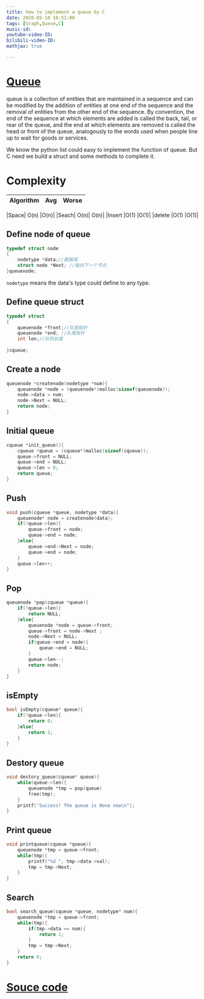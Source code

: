 ```yaml
---
title: how to implement a queue by C
date: 2020-05-10 16:51:00
tags: [Graph,Queue,C]
music-id: 
youtube-video-ID: 
bilibili-video-ID: 
mathjax: true

---
```


# [Queue](https://en.wikipedia.org/wiki/Queue_(abstract_data_type))
queue is a collection of entities that are maintained in a sequence and can be modified by the addition of entities at one end of the sequence and the removal of entities from the other end of the sequence. By convention, the end of the sequence at which elements are added is called the back, tail, or rear of the queue, and the end at which elements are removed is called the head or front of the queue, analogously to the words used when people line up to wait for goods or services.

We know the python list could easy to implement the function of queue. But C need we build a struct and some methods to complete it.

# Complexity

|Algorithm|	Avg |Worse|
|:---:|:---:|:---:|

|Space|		O(n)	|O(n)|
|Seach|		O(n)|	O(n)|
|Insert		|O(1)	|O(1)|
|delete 	|O(1)	|O(1)|

## Define node of queue

```c
typedef struct node
{
	nodetype *data;//数据域
	struct node *Next; //指向下一个节点
}queuenode;
```
`nodetype` means the data's type could define to any type.

## Define queue struct

```c 
typedef struct
{
	queuenode *front;//队首指针
	queuenode *end; //队尾指针
	int len;//队列长度
	
}cqueue;
```

## Create a node 

```c 
queuenode *createnode(nodetype *num){
	queuenode *node = (queuenode*)malloc(sizeof(queuenode));
	node->data = num;
	node->Next = NULL;
	return node;
}
```

## Initial queue 

```c 
cqueue *init_queue(){
	cqueue *queue = (cqueue*)malloc(sizeof(cqueue));
	queue->front = NULL;
	queue->end = NULL;
	queue->len = 0;
	return queue;
}
```

## Push 

```c 
void push(cqueue *queue, nodetype *data){
	queuenode* node = createnode(data);
	if(!queue->len){
		queue->front = node;
		queue->end = node;
	}else{
		queue->end->Next = node;
		queue->end = node;
	}
	queue->len++;
}
```

## Pop

```c 
queuenode *pop(cqueue *queue){
	if(!queue->len){
		return NULL;
	}else{
		queuenode *node = queue->front;
		queue->front = node->Next ;
		node->Next = NULL;
		if(queue->end = node){
			queue->end = NULL;
		}
		queue->len--;
		return node;
	}
}
```

## isEmpty

```c 
bool isEmpty(cqueue* queue){
	if(!queue->len){
		return 0;
	}else{
		return 1;
	}
}
```

## Destory queue 

```c 
void destory_queue(cqueue* queue){
	while(queue->len){
		queuenode *tmp = pop(queue)
		free(tmp);
	}
	printf("Success! The queue is None now\n");
}
```

## Print queue 

```c 
void printqueue(cqueue *queue){
	queuenode *tmp = queue->front;
	while(tmp){
		printf("%d ", tmp->data->val);
		tmp = tmp->Next;
	}
}
```

## Search

```c 
bool search_queue(cqueue *queue, nodetype* num){
	queuenode *tmp = queue->front;
	while(tmp){
		if(tmp->data == num){
			return 1;
		}
		tmp = tmp->Next;
	}
	return 0;
}
```
# [Souce code](https://github.com/YoTro/CToryun/blob/master/Graph/queue.h)
